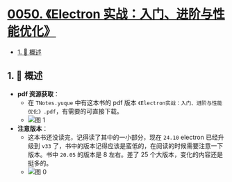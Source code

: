 # [0050. 《Electron 实战：入门、进阶与性能优化》](https://github.com/Tdahuyou/TNotes.electron/tree/main/notes/0050.%20%E3%80%8AElectron%20%E5%AE%9E%E6%88%98%EF%BC%9A%E5%85%A5%E9%97%A8%E3%80%81%E8%BF%9B%E9%98%B6%E4%B8%8E%E6%80%A7%E8%83%BD%E4%BC%98%E5%8C%96%E3%80%8B)

<!-- region:toc -->

- [1. 📝 概述](#1--概述)

<!-- endregion:toc -->

## 1. 📝 概述

- **pdf 资源获取**：
  - 在 `TNotes.yuque` 中有这本书的 pdf 版本 `《Electron实战：入门、进阶与性能优化》.pdf`，有需要的可直接下载。
  - ![图 1](https://cdn.jsdelivr.net/gh/Tdahuyou/imgs@main/2025-05-02-19-35-53.png)
- **注意版本**：
  - 这本书还没读完，记得读了其中的一小部分，现在 `24.10` electron 已经升级到 `v33` 了，书中的版本记得应该是蛮低的，在阅读的时候需要注意一下版本。书中 `20.05` 的版本是 8 左右。差了 25 个大版本，变化的内容还是挺多的。
  - ![图 0](https://cdn.jsdelivr.net/gh/Tdahuyou/imgs@main/2025-05-02-19-33-22.png)
